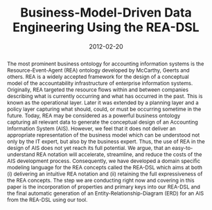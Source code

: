 ---
abstract: The most prominent business ontology for accounting information systems
  is the Resource-Event-Agent (REA) ontology developed by McCarthy, Geerts and others.
  REA is a widely accepted framework for the design of a conceptual model of the accountability
  infrastructure of enterprise information systems. Originally, REA targeted the resource
  flows within and between companies describing what is currently occurring and what
  has occurred in the past. This is known as the operational layer. Later it was extended
  by a planning layer and a policy layer capturing what should, could, or must be
  occurring sometime in the future. Today, REA may be considered as a powerful business
  ontology capturing all relevant data to generate the conceptual design of an Accounting
  Information System (AIS). However, we feel that it does not deliver an appropriate
  representation of the business model which can be understood not only by the IT
  expert, but also by the business expert. Thus, the use of REA in the design of AIS
  does not yet reach its full potential. We argue, that an easy-to-understand REA
  notation will accelerate, streamline, and reduce the costs of the AIS development
  process.  Consequently, we have developed a domain specific modeling language for
  the REA concepts called the REA-DSL which aims at both (i) delivering an intuitive
  REA notation and (ii) retaining the full expressiveness of the REA concepts. The
  step we are conducting right now and covering in this paper is the incorporation
  of properties and primary keys into our REA-DSL and the final automatic generation
  of an Entity-Relationship-Diagram (ERD) for an AIS from the REA-DSL using our tool.
authors:
- Dieter Mayrhofer
- Christian Huemer
date: '2012-02-20'
featured: false
links:
- name: Publik
  url: https://publik.tuwien.ac.at/showentry.php?ID=207339&lang=2
publication: 'Vortrag: 6th International Workshop on Value Modeling and Business Ontology
  (VMBO 2012), Vienna, Austria; 20.02.2012 - 21.02.2012; in: "6th International Workshop
  on Value Modeling and Business Ontology (VMBO 2012)", (2012)'
publication_types:
- '1'
publishDate: '2012-02-20'
title: Business-Model-Driven Data Engineering Using the REA-DSL
url_pdf: http://publik.tuwien.ac.at/files/PubDat_207339.pdf
---